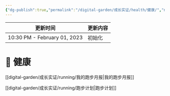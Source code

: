 ```yaml
---
{"dg-publish":true,"permalink":"/digital-garden/成长实证/health/健康/","noteIcon":"2"}
---
```



| 更新时间                         | 更新内容 |
| ---------------------------- | ---- |
| 10:30 PM - February 01, 2023 | 初始化  |


# 🌱 健康

[[digital-garden/成长实证/running/我的跑步月报\|我的跑步月报]]

[[digital-garden/成长实证/running/跑步计划\|跑步计划]]
